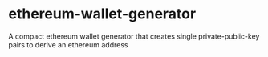 # ethereum-wallet-generator
A compact ethereum wallet generator that creates single private-public-key pairs to derive an ethereum address
